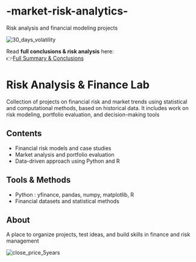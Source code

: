 # -market-risk-analytics-
Risk analysis and financial modeling projects

 ![30_days_volatility](https://github.com/user-attachments/assets/fa53a9eb-64cd-42f9-922b-c7f073bc5ad2)

 
Read **full conclusions & risk analysis** here:  
👉[Full Summary & Conclusions](SUMMARY-CONCLUSIONS.md) 


# Risk Analysis & Finance Lab  

Collection of projects on financial risk and market trends using statistical and computational methods, based on historical data. It includes work on risk modeling, portfolio evaluation, and decision-making tools

## Contents  
- Financial risk models and case studies  
- Market analysis and portfolio evaluation  
- Data-driven approach using Python and R  

## Tools & Methods 
- Python : yfinance, pandas, numpy, matplotlib, R  
- Financial datasets and statistical methods  

## About  
A place to organize projects, test ideas, and build skills in finance and risk management


![close_price_5years](https://github.com/user-attachments/assets/cc592c26-34c5-4153-b10e-31e5d6138ed2)
